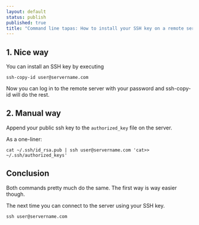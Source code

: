 ```yaml
---
layout: default
status: publish
published: true
title: "Command line tapas: How to install your SSH key on a remote server"
---
```


## 1. Nice way

You can install an SSH key by executing

    ssh-copy-id user@servername.com

Now you can log in to the remote server with your password and ssh-copy-id will do the rest.
    
## 2. Manual way

Append your public ssh key to the `authorized_key` file on the server.

As a one-liner:

    cat ~/.ssh/id_rsa.pub | ssh user@servername.com 'cat>> ~/.ssh/authorized_keys' 

## Conclusion

Both commands pretty much do the same. The first way is way easier though.

The next time you can connect to the server using your SSH key.

    ssh user@servername.com    

